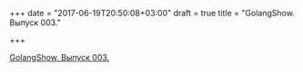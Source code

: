 +++
date = "2017-06-19T20:50:08+03:00"
draft = true
title = "GolangShow. Выпуск 003."

+++

<p><a href="http://golangshow.com/episode/2015/06-25-003/">GolangShow. Выпуск 003.</a></p>